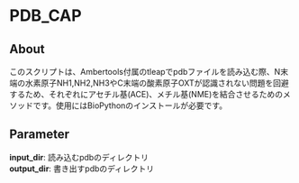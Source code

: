 # PDB_CAP
## About
このスクリプトは、Ambertools付属のtleapでpdbファイルを読み込む際、N末端の水素原子NH1,NH2,NH3やC末端の酸素原子OXTが認識されない問題を回避するため、それぞれにアセチル基(ACE)、メチル基(NME)を結合させるためのメソッドです。使用にはBioPythonのインストールが必要です。

## Parameter
**input_dir**: 読み込むpdbのディレクトリ <br>
**output_dir**: 書き出すpdbのディレクトリ
